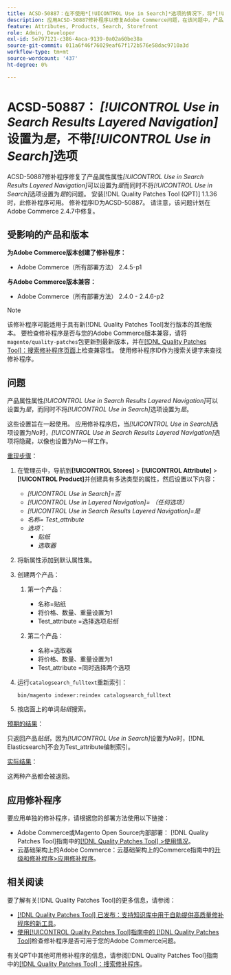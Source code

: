 ```yaml
---
title: ACSD-50887：在不使用*[!UICONTROL Use in Search]*选项的情况下，将*[!UICONTROL Use in Search Results Layered Navigation]*设置为“是”
description: 应用ACSD-50887修补程序以修复Adobe Commerce问题，在该问题中，产品属性属性*[!UICONTROL Use in Search Results Layered Navigation]*可以设置为*是*，而选项*[!UICONTROL Use in Search]*也可以设置为*是*。
feature: Attributes, Products, Search, Storefront
role: Admin, Developer
exl-id: 5e797121-c386-4aca-9139-0a02a60be38a
source-git-commit: 011a6f46f76029eaf67f172b576e58dac9710a3d
workflow-type: tm+mt
source-wordcount: '437'
ht-degree: 0%

---
```


# ACSD-50887： *[!UICONTROL Use in Search Results Layered Navigation]*&#x200B;设置为&#x200B;*是*，不带&#x200B;*[!UICONTROL Use in Search]*&#x200B;选项

ACSD-50887修补程序修复了产品属性属性&#x200B;*[!UICONTROL Use in Search Results Layered Navigation]*&#x200B;可以设置为&#x200B;*是*&#x200B;而同时不将&#x200B;*[!UICONTROL Use in Search]*&#x200B;选项设置为&#x200B;*是*&#x200B;的问题。 安装[!DNL Quality Patches Tool (QPT)] 1.1.36时，此修补程序可用。 修补程序ID为ACSD-50887。 请注意，该问题计划在Adobe Commerce 2.4.7中修复。

## 受影响的产品和版本

**为Adobe Commerce版本创建了修补程序：**

* Adobe Commerce（所有部署方法） 2.4.5-p1

**与Adobe Commerce版本兼容：**

* Adobe Commerce（所有部署方法） 2.4.0 - 2.4.6-p2

>[!NOTE]
>
>该修补程序可能适用于具有新[!DNL Quality Patches Tool]发行版本的其他版本。 要检查修补程序是否与您的Adobe Commerce版本兼容，请将`magento/quality-patches`包更新到最新版本，并在[[!DNL Quality Patches Tool]：搜索修补程序页面](https://experienceleague.adobe.com/tools/commerce-quality-patches/index.html?lang=zh-Hans)上检查兼容性。 使用修补程序ID作为搜索关键字来查找修补程序。

## 问题

产品属性属性&#x200B;*[!UICONTROL Use in Search Results Layered Navigation]*&#x200B;可以设置为&#x200B;*是*，而同时不将&#x200B;*[!UICONTROL Use in Search]*&#x200B;选项设置为&#x200B;*是*。

这些设置旨在一起使用。 应用修补程序后，当&#x200B;*[!UICONTROL Use in Search]*&#x200B;选项设置为&#x200B;*No*&#x200B;时，*[!UICONTROL Use in Search Results Layered Navigation]*&#x200B;选项将隐藏，以像也设置为&#x200B;*No*&#x200B;一样工作。

<u>重现步骤</u>：

1. 在管理员中，导航到&#x200B;**[!UICONTROL Stores]** > **[!UICONTROL Attribute]** > **[!UICONTROL Product]**&#x200B;并创建具有多选类型的属性，然后设置以下内容：

   * *[!UICONTROL Use in Search]=否*
   * *[!UICONTROL Use in Layered Navigation]= （任何选项）*
   * *[!UICONTROL Use in Search Results Layered Navigation]=是*
   * *名称= Test_attribute*
   * *选项*：
      * *贴纸*
      * *选取器*

1. 将新属性添加到默认属性集。
1. 创建两个产品：

   1. 第一个产品：
      * 名称=贴纸
      * 将价格、数量、重量设置为1
      * Test_attribute =选择选项&#x200B;*贴纸*

   1. 第二个产品：
      * 名称=选取器
      * 将价格、数量、重量设置为1
      * Test_attribute =同时选择两个选项

1. 运行`catalogsearch_fulltext`重新索引：

   `bin/magento indexer:reindex catalogsearch_fulltext`

1. 按店面上的单词&#x200B;*贴纸*&#x200B;搜索。

<u>预期的结果</u>：

只返回产品&#x200B;*贴纸*，因为&#x200B;*[!UICONTROL Use in Search]*&#x200B;设置为&#x200B;*No*&#x200B;时，[!DNL Elasticsearch]不会为Test_attribute编制索引。

<u>实际结果</u>：

这两种产品都会被退回。

## 应用修补程序

要应用单独的修补程序，请根据您的部署方法使用以下链接：

* Adobe Commerce或Magento Open Source内部部署： [!DNL Quality Patches Tool]指南中的[[!DNL Quality Patches Tool] >使用情况](/help/tools/quality-patches-tool/usage.md)。
* 云基础架构上的Adobe Commerce：云基础架构上的Commerce指南中的[升级和修补程序>应用修补程序](https://experienceleague.adobe.com/docs/commerce-cloud-service/user-guide/develop/upgrade/apply-patches.html?lang=zh-Hans)。

## 相关阅读

要了解有关[!DNL Quality Patches Tool]的更多信息，请参阅：

* [[!DNL Quality Patches Tool] 已发布：支持知识库中用于自助提供高质量修补程序的新工具](https://experienceleague.adobe.com/zh-hans/docs/commerce-operations/tools/quality-patches-tool/quality-patches-tool-to-self-serve-quality-patches)。
* [使用[!UICONTROL Quality Patches Tool]指南中的 [!DNL Quality Patches Tool]](/help/tools/quality-patches-tool/patches-available-in-qpt/check-patch-for-magento-issue-with-magento-quality-patches.md)检查修补程序是否可用于您的Adobe Commerce问题。


有关QPT中其他可用修补程序的信息，请参阅[!DNL Quality Patches Tool]指南中的[[!DNL Quality Patches Tool]：搜索修补程序](https://experienceleague.adobe.com/tools/commerce-quality-patches/index.html?lang=zh-Hans)。

